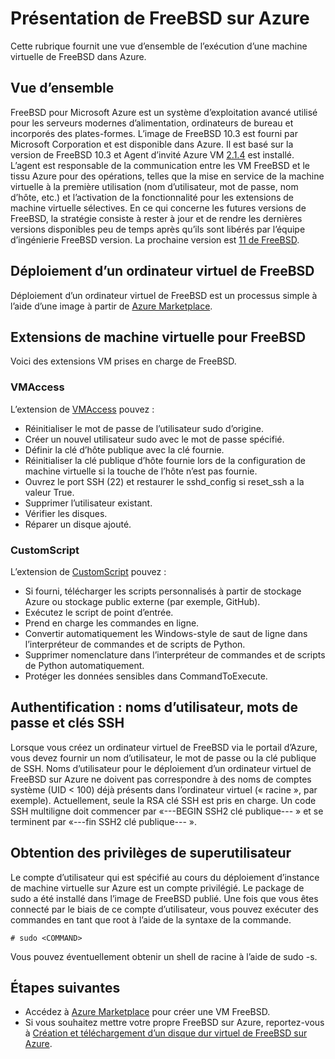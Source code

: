 <properties
   pageTitle="Présentation de FreeBSD sur Azure | Microsoft Azure"
   description="En savoir plus sur l’utilisation de machines virtuelles de FreeBSD sur Azure"
   services="virtual-machines-linux"
   documentationCenter=""
   authors="KylieLiang"
   manager="timlt"
   editor=""
   tags="azure-service-management"/>

<tags
   ms.service="virtual-machines-linux"
   ms.devlang="na"
   ms.topic="article"
   ms.tgt_pltfrm="vm-linux"
   ms.workload="infrastructure-services"
   ms.date="08/27/2016"
   ms.author="kyliel"/>

# <a name="introduction-to-freebsd-on-azure"></a>Présentation de FreeBSD sur Azure
Cette rubrique fournit une vue d’ensemble de l’exécution d’une machine virtuelle de FreeBSD dans Azure.

## <a name="overview"></a>Vue d’ensemble
FreeBSD pour Microsoft Azure est un système d’exploitation avancé utilisé pour les serveurs modernes d’alimentation, ordinateurs de bureau et incorporés des plates-formes. L’image de FreeBSD 10.3 est fourni par Microsoft Corporation et est disponible dans Azure. Il est basé sur la version de FreeBSD 10.3 et Agent d’invité Azure VM [2.1.4](https://github.com/Azure/WALinuxAgent/releases/tag/v2.1.4) est installé. L’agent est responsable de la communication entre les VM FreeBSD et le tissu Azure pour des opérations, telles que la mise en service de la machine virtuelle à la première utilisation (nom d’utilisateur, mot de passe, nom d’hôte, etc.) et l’activation de la fonctionnalité pour les extensions de machine virtuelle sélectives.
En ce qui concerne les futures versions de FreeBSD, la stratégie consiste à rester à jour et de rendre les dernières versions disponibles peu de temps après qu’ils sont libérés par l’équipe d’ingénierie FreeBSD version. La prochaine version est [11 de FreeBSD](https://www.freebsd.org/releases/11.0R/schedule.html).

## <a name="deploying-a-freebsd-virtual-machine"></a>Déploiement d’un ordinateur virtuel de FreeBSD
Déploiement d’un ordinateur virtuel de FreeBSD est un processus simple à l’aide d’une image à partir de [Azure Marketplace](https://azure.microsoft.com/marketplace/partners/microsoft/freebsd103/).

## <a name="vm-extensions-for-freebsd"></a>Extensions de machine virtuelle pour FreeBSD
Voici des extensions VM prises en charge de FreeBSD.

### <a name="vmaccess"></a>VMAccess

L’extension de [VMAccess](https://github.com/Azure/azure-linux-extensions/tree/master/VMAccess) pouvez :

- Réinitialiser le mot de passe de l’utilisateur sudo d’origine.
- Créer un nouvel utilisateur sudo avec le mot de passe spécifié.
- Définir la clé d’hôte publique avec la clé fournie.
- Réinitialiser la clé publique d’hôte fournie lors de la configuration de machine virtuelle si la touche de l’hôte n’est pas fournie.
- Ouvrez le port SSH (22) et restaurer le sshd_config si reset_ssh a la valeur True.
- Supprimer l’utilisateur existant.
- Vérifier les disques.
- Réparer un disque ajouté.

### <a name="customscript"></a>CustomScript

L’extension de [CustomScript](https://github.com/Azure/azure-linux-extensions/tree/master/CustomScript) pouvez :

- Si fourni, télécharger les scripts personnalisés à partir de stockage Azure ou stockage public externe (par exemple, GitHub).
- Exécutez le script de point d’entrée.
- Prend en charge les commandes en ligne.
- Convertir automatiquement les Windows-style de saut de ligne dans l’interpréteur de commandes et de scripts de Python.
- Supprimer nomenclature dans l’interpréteur de commandes et de scripts de Python automatiquement.
- Protéger les données sensibles dans CommandToExecute.

## <a name="authentication-user-names-passwords-and-ssh-keys"></a>Authentification : noms d’utilisateur, mots de passe et clés SSH
Lorsque vous créez un ordinateur virtuel de FreeBSD via le portail d’Azure, vous devez fournir un nom d’utilisateur, le mot de passe ou la clé publique de SSH.
Noms d’utilisateur pour le déploiement d’un ordinateur virtuel de FreeBSD sur Azure ne doivent pas correspondre à des noms de comptes système (UID < 100) déjà présents dans l’ordinateur virtuel (« racine », par exemple).
Actuellement, seule la RSA clé SSH est pris en charge. Un code SSH multiligne doit commencer par «---BEGIN SSH2 clé publique--- » et se terminent par «---fin SSH2 clé publique--- ».

## <a name="obtaining-superuser-privileges"></a>Obtention des privilèges de superutilisateur
Le compte d’utilisateur qui est spécifié au cours du déploiement d’instance de machine virtuelle sur Azure est un compte privilégié. Le package de sudo a été installé dans l’image de FreeBSD publié.
Une fois que vous êtes connecté par le biais de ce compte d’utilisateur, vous pouvez exécuter des commandes en tant que root à l’aide de la syntaxe de la commande.

    # sudo <COMMAND>

Vous pouvez éventuellement obtenir un shell de racine à l’aide de sudo -s.

## <a name="next-steps"></a>Étapes suivantes
- Accédez à [Azure Marketplace](https://azure.microsoft.com/marketplace/partners/microsoft/freebsd103/) pour créer une VM FreeBSD.
- Si vous souhaitez mettre votre propre FreeBSD sur Azure, reportez-vous à [Création et téléchargement d’un disque dur virtuel de FreeBSD sur Azure](../virtual-machines-linux-classic-freebsd-create-upload-vhd.md).
